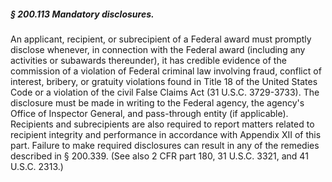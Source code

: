 ##### § 200.113 Mandatory disclosures. #####

An applicant, recipient, or subrecipient of a Federal award must promptly disclose whenever, in connection with the Federal award (including any activities or subawards thereunder), it has credible evidence of the commission of a violation of Federal criminal law involving fraud, conflict of interest, bribery, or gratuity violations found in Title 18 of the United States Code or a violation of the civil False Claims Act (31 U.S.C. 3729-3733). The disclosure must be made in writing to the Federal agency, the agency's Office of Inspector General, and pass-through entity (if applicable). Recipients and subrecipients are also required to report matters related to recipient integrity and performance in accordance with Appendix XII of this part. Failure to make required disclosures can result in any of the remedies described in § 200.339. (See also 2 CFR part 180, 31 U.S.C. 3321, and 41 U.S.C. 2313.)